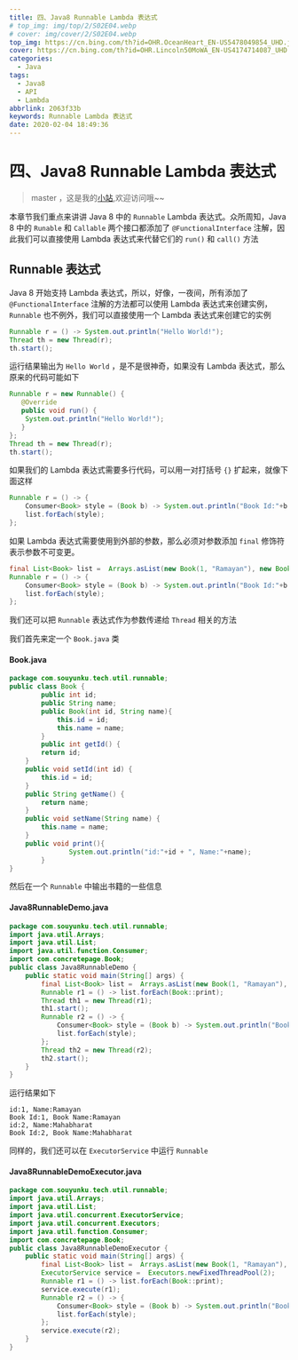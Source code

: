 ```yaml
---
title: 四、Java8 Runnable Lambda 表达式
# top_img: img/top/2/S02E04.webp
# cover: img/cover/2/S02E04.webp
top_img: https://cn.bing.com/th?id=OHR.OceanHeart_EN-US5478049854_UHD.jpg
cover: https://cn.bing.com/th?id=OHR.Lincoln50MoWA_EN-US4174714087_UHD.jpg
categories:
  - Java
tags:
  - Java8
  - API
  - Lambda
abbrlink: 2063f33b
keywords: Runnable Lambda 表达式
date: 2020-02-04 18:49:36
---
```

# 四、Java8 Runnable Lambda 表达式
> master ，这是我的[小站](https://www.tryrun.top),欢迎访问哦~~

本章节我们重点来讲讲 Java 8 中的 `Runnable` Lambda 表达式。众所周知，Java 8 中的 `Runable` 和 `Callable` 两个接口都添加了 `@FunctionalInterface` 注解，因此我们可以直接使用 Lambda 表达式来代替它们的 `run()` 和 `call()` 方法

## Runnable 表达式

Java 8 开始支持 Lambda 表达式，所以，好像，一夜间，所有添加了 `@FunctionalInterface` 注解的方法都可以使用 Lambda 表达式来创建实例，`Runnable` 也不例外，我们可以直接使用一个 Lambda 表达式来创建它的实例

```java
Runnable r = () -> System.out.println("Hello World!");
Thread th = new Thread(r);
th.start();
```

运行结果输出为 `Hello World` ，是不是很神奇，如果没有 Lambda 表达式，那么原来的代码可能如下

```java
Runnable r = new Runnable() {
   @Override
   public void run() {
    System.out.println("Hello World!");
   }
};
Thread th = new Thread(r);
th.start(); 
```

如果我们的 Lambda 表达式需要多行代码，可以用一对打括号 `{}` 扩起来，就像下面这样

```java
Runnable r = () -> {
    Consumer<Book> style = (Book b) -> System.out.println("Book Id:"+b.getId() + ", Book Name:"+b.getName());
    list.forEach(style);
};
```

如果 Lambda 表达式需要使用到外部的参数，那么必须对参数添加 `final` 修饰符表示参数不可变更。

```java
final List<Book> list =  Arrays.asList(new Book(1, "Ramayan"), new Book(2, "Mahabharat"));
Runnable r = () -> {
    Consumer<Book> style = (Book b) -> System.out.println("Book Id:"+b.getId() + ", Book Name:"+b.getName());
    list.forEach(style);
};
```

我们还可以把 `Runnable` 表达式作为参数传递给 `Thread` 相关的方法

我们首先来定一个 `Book.java` 类

#### Book.java

```java
package com.souyunku.tech.util.runnable;
public class Book {
        public int id;
        public String name;
        public Book(int id, String name){
            this.id = id;
            this.name = name;
        }
        public int getId() {
        return id;
    }
    public void setId(int id) {
        this.id = id;
    }
    public String getName() {
        return name;
    }
    public void setName(String name) {
        this.name = name;
    }
    public void print(){
               System.out.println("id:"+id + ", Name:"+name);
        }
} 
```

然后在一个 `Runnable` 中输出书籍的一些信息

#### Java8RunnableDemo.java

```java
package com.souyunku.tech.util.runnable;
import java.util.Arrays;
import java.util.List;
import java.util.function.Consumer;
import com.concretepage.Book;
public class Java8RunnableDemo {
    public static void main(String[] args) {
        final List<Book> list =  Arrays.asList(new Book(1, "Ramayan"), new Book(2, "Mahabharat"));
        Runnable r1 = () -> list.forEach(Book::print);
        Thread th1 = new Thread(r1);
        th1.start();
        Runnable r2 = () -> {
            Consumer<Book> style = (Book b) -> System.out.println("Book Id:"+b.getId() + ", Book Name:"+b.getName());
            list.forEach(style);
        };
        Thread th2 = new Thread(r2);
        th2.start();
    }
} 
```

运行结果如下

```
id:1, Name:Ramayan
Book Id:1, Book Name:Ramayan
id:2, Name:Mahabharat
Book Id:2, Book Name:Mahabharat
```

同样的，我们还可以在 `ExecutorService` 中运行 `Runnable`

#### Java8RunnableDemoExecutor.java

```java
package com.souyunku.tech.util.runnable;
import java.util.Arrays;
import java.util.List;
import java.util.concurrent.ExecutorService;
import java.util.concurrent.Executors;
import java.util.function.Consumer;
import com.concretepage.Book;
public class Java8RunnableDemoExecutor {
    public static void main(String[] args) {
        final List<Book> list =  Arrays.asList(new Book(1, "Ramayan"), new Book(2, "Mahabharat"));
        ExecutorService service =  Executors.newFixedThreadPool(2);
        Runnable r1 = () -> list.forEach(Book::print);
        service.execute(r1);
        Runnable r2 = () -> {
            Consumer<Book> style = (Book b) -> System.out.println("Book Id:"+b.getId() + ", Book Name:"+b.getName());
            list.forEach(style);
        };
        service.execute(r2);
    }
} 
```